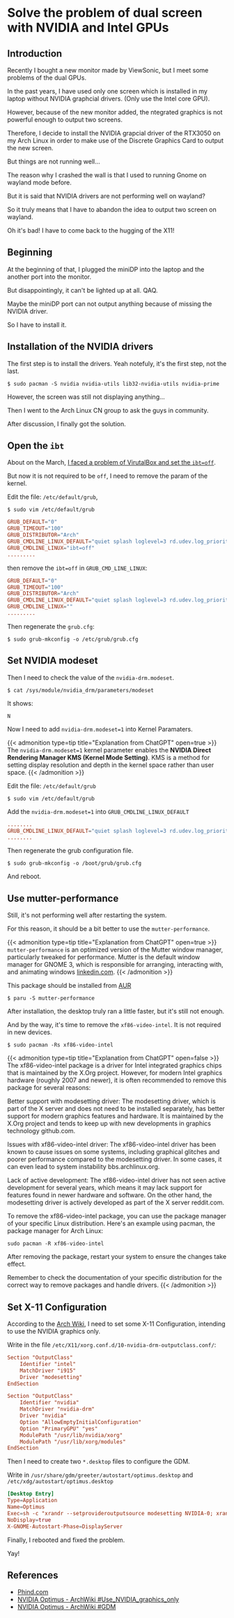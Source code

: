 # Solve the problem of dual screen with NVIDIA and Intel GPUs


<!--more-->
## Introduction

Recently I bought a new monitor made by ViewSonic, but I meet some problems of the dual GPUs.

In the past years, I have used only one screen which is installed in my laptop without NVIDIA graphcial drivers. (Only use the Intel core GPU).

However, because of the new monitor added, the ntegrated graphics is not powerful enough to output two screens.

Therefore, I decide to install the NVIDIA grapcial driver of the RTX3050 on my Arch Linux in order to make use of the Discrete Graphics Card to output the new screen.

But things are not running well...

The reason why I crashed the wall is that I used to running Gnome on wayland mode before.

But it is said that NVIDIA drivers are not performing well on wayland?

So it truly means that I have to abandon the idea to output two screen on wayland.

Oh it's bad! I have to come back to the hugging of the X11!

## Beginning

At the beginning of that, I plugged the miniDP into the laptop and the another port into the monitor.

But disappointingly, it can't be lighted up at all. QAQ.

Maybe the miniDP port can not output anything because of missing the NVIDIA driver.

So I have to install it.

## Installation of the NVIDIA drivers

The first step is to install the drivers. Yeah notefuly, it's the first step, not the last.

```commandline
$ sudo pacman -S nvidia nvidia-utils lib32-nvidia-utils nvidia-prime
```

However, the screen was still not displaying anything...

Then I went to the Arch Linux CN group to ask the guys in community.

After discussion, I finally got the solution.

## Open the `ibt`

About on the March, [I faced a problem of VirutalBox and set the `ibt=off`](/en/posts/problem_of_virtualbox_appeding_starting_vm/).

But now it is not required to be `off`, I need to remove the param of the kernel.

Edit the file: `/etc/default/grub`,

```commandline
$ sudo vim /etc/default/grub

```

```conf
GRUB_DEFAULT="0"
GRUB_TIMEOUT="100"
GRUB_DISTRIBUTOR="Arch"
GRUB_CMDLINE_LINUX_DEFAULT="quiet splash loglevel=3 rd.udev.log_priority=3 vt.global_cursor_default=0"
GRUB_CMDLINE_LINUX="ibt=off"
.........
```

then remove the `ibt=off` in `GRUB_CMD_LINE_LINUX`:

```conf
GRUB_DEFAULT="0"
GRUB_TIMEOUT="100"
GRUB_DISTRIBUTOR="Arch"
GRUB_CMDLINE_LINUX_DEFAULT="quiet splash loglevel=3 rd.udev.log_priority=3 vt.global_cursor_default=0"
GRUB_CMDLINE_LINUX=""
.........
```

Then regenerate the `grub.cfg`:

```commandline
$ sudo grub-mkconfig -o /etc/grub/grub.cfg
```

## Set NVIDIA modeset

Then I need to check the value of the `nvidia-drm.modeset`.

```commandline
$ cat /sys/module/nvidia_drm/parameters/modeset
```

It shows:

```
N
```

Now I need to add `nvidia-drm.modeset=1` into Kernel Paramaters.

{{< admonition type=tip title="Explanation from ChatGPT" open=true >}}
The `nvidia-drm.modeset=1` kernel parameter enables the **NVIDIA Direct Rendering Manager KMS (Kernel Mode Setting)**. KMS is a method for setting display resolution and depth in the kernel space rather than user space.
{{< /admonition >}}

Edit the file: `/etc/default/grub`

```commandline
$ sudo vim /etc/default/grub
```

Add the `nvidia-drm.modeset=1` into `GRUB_CMDLINE_LINUX_DEFAULT`

```conf
........
GRUB_CMDLINE_LINUX_DEFAULT="quiet splash loglevel=3 rd.udev.log_priority=3 vt.global_cursor_default=0 nvidia-drm.modeset=1"
........
```

Then regenerate the grub configuration file.

```commandline
$ sudo grub-mkconfig -o /boot/grub/grub.cfg
```

And reboot.

## Use mutter-performance

Still, it's not performing well after restarting the system.

For this reason, it should be a bit better to use the `mutter-performance`.

{{< admonition type=tip title="Explanation from ChatGPT" open=true >}}
`mutter-performance` is an optimized version of the Mutter window manager, particularly tweaked for performance. Mutter is the default window manager for GNOME 3, which is responsible for arranging, interacting with, and animating windows [linkedin.com](https://www.linkedin.com/company/mutter-performance/).
{{< /admonition >}}

This package should be installed from [AUR](https://aur.archlinux.org)

```commandline
$ paru -S mutter-performance
```

After installation, the desktop truly ran a little faster, but it's still not enough.

And by the way, it's time to remove the `xf86-video-intel`. It is not required in new devices.

```commandline
$ sudo pacman -Rs xf86-video-intel
```
{{< admonition type=tip title="Explanation from ChatGPT" open=false >}}
The xf86-video-intel package is a driver for Intel integrated graphics chips that is maintained by the X.Org project. However, for modern Intel graphics hardware (roughly 2007 and newer), it is often recommended to remove this package for several reasons:

Better support with modesetting driver: The modesetting driver, which is part of the X server and does not need to be installed separately, has better support for modern graphics features and hardware. It is maintained by the X.Org project and tends to keep up with new developments in graphics technology github.com.

Issues with xf86-video-intel driver: The xf86-video-intel driver has been known to cause issues on some systems, including graphical glitches and poorer performance compared to the modesetting driver. In some cases, it can even lead to system instability bbs.archlinux.org.

Lack of active development: The xf86-video-intel driver has not seen active development for several years, which means it may lack support for features found in newer hardware and software. On the other hand, the modesetting driver is actively developed as part of the X server reddit.com.

To remove the xf86-video-intel package, you can use the package manager of your specific Linux distribution. Here's an example using pacman, the package manager for Arch Linux:
```commandline
sudo pacman -R xf86-video-intel
```

After removing the package, restart your system to ensure the changes take effect.

Remember to check the documentation of your specific distribution for the correct way to remove packages and handle drivers.
{{< /admonition >}}


## Set X-11 Configuration

According to the [Arch Wiki](https://wiki.archlinux.org/title/NVIDIA_Optimus#Use_NVIDIA_graphics_only), I need to set some X-11 Configuration, intending to use the NVIDIA graphics only.

Write in the file `/etc/X11/xorg.conf.d/10-nvidia-drm-outputclass.conf/`: 
```conf
Section "OutputClass"
    Identifier "intel"
    MatchDriver "i915"
    Driver "modesetting"
EndSection

Section "OutputClass"
    Identifier "nvidia"
    MatchDriver "nvidia-drm"
    Driver "nvidia"
    Option "AllowEmptyInitialConfiguration"
    Option "PrimaryGPU" "yes"
    ModulePath "/usr/lib/nvidia/xorg"
    ModulePath "/usr/lib/xorg/modules"
EndSection
```

Then I need to create two `*.desktop` files to configure the GDM.

Write in `/usr/share/gdm/greeter/autostart/optimus.desktop` and `/etc/xdg/autostart/optimus.desktop`

```conf
[Desktop Entry]
Type=Application
Name=Optimus
Exec=sh -c "xrandr --setprovideroutputsource modesetting NVIDIA-0; xrandr --auto"
NoDisplay=true
X-GNOME-Autostart-Phase=DisplayServer
```


Finally, I rebooted and fixed the problem.

Yay!

## References

* [Phind.com](https://www.phind.com)
* [NVIDIA Optimus - ArchWiki #Use_NVIDIA_graphics_only](https://wiki.archlinux.org/title/NVIDIA_Optimus#Use_NVIDIA_graphics_only)
* [NVIDIA Optimus - ArchWiki #GDM](https://wiki.archlinux.org/title/NVIDIA_Optimus#GDM)

